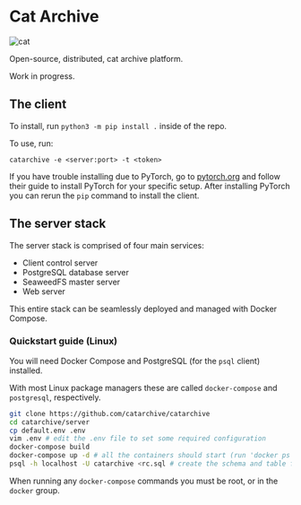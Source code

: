 # Cat Archive

![cat](https://avatars2.githubusercontent.com/u/73047212?s=200&v=4)

Open-source, distributed, cat archive platform.

Work in progress.

## The client

To install, run `python3 -m pip install .` inside of the repo.

To use, run:

```
catarchive -e <server:port> -t <token>
```

If you have trouble installing due to PyTorch, go to [pytorch.org](https://pytorch.org/get-started/locally/) and follow their guide to install PyTorch for your specific setup.
After installing PyTorch you can rerun the `pip` command to install the client.

## The server stack

The server stack is comprised of four main services:

- Client control server
- PostgreSQL database server
- SeaweedFS master server
- Web server

This entire stack can be seamlessly deployed and managed with Docker Compose.

### Quickstart guide (Linux)

You will need Docker Compose and PostgreSQL (for the `psql` client) installed.

With most Linux package managers these are called `docker-compose` and `postgresql`, respectively.

```bash
git clone https://github.com/catarchive/catarchive
cd catarchive/server
cp default.env .env
vim .env # edit the .env file to set some required configuration
docker-compose build
docker-compose up -d # all the containers should start (run 'docker ps' to see them)
psql -h localhost -U catarchive <rc.sql # create the schema and table for the database
```

When running any `docker-compose` commands you must be root, or in the `docker` group.
